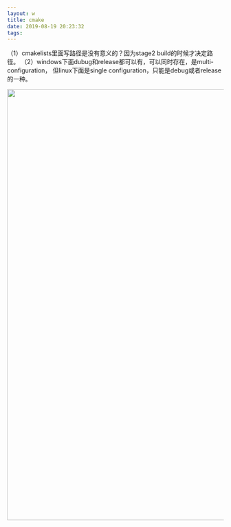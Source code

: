```yaml
---
layout: w
title: cmake
date: 2019-08-19 20:23:32
tags:
---
```






（1）cmakelists里面写路径是没有意义的？因为stage2 build的时候才决定路径。
（2）windows下面dubug和release都可以有，可以同时存在，是multi-configuration， 但linux下面是single configuration，只能是debug或者release的一种。

<!--more-->

<img src="4.jpg" width=1000/>
